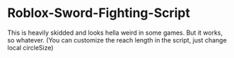 # Roblox-Sword-Fighting-Script
This is heavily skidded and looks hella weird in some games. But it works, so whatever. (You can customize the reach length in the script, just change local circleSize)

